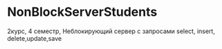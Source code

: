 # NonBlockServerStudents
2курс, 4 семестр, Неблокирующий сервер с запросами select, insert, delete,update,save
